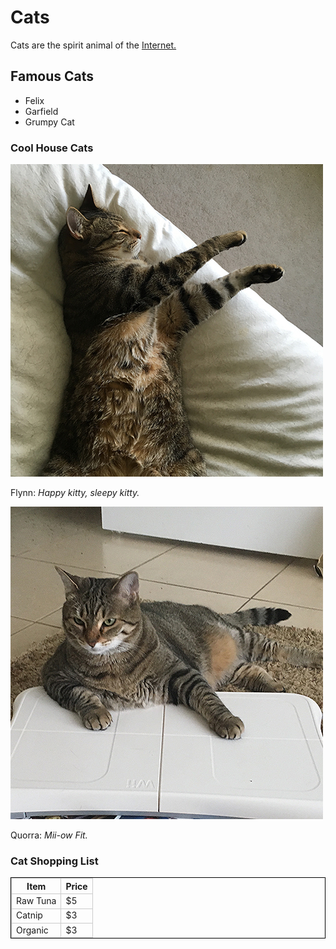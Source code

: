 <!--<!DOCTYPE html>-->
<html>
  <head>
    <meta charset="utf-8">
    <title>Cats!</title>
<style>
    td,th { border: 1px solid #ccc; }
    table { border: 1px solid black; }
</style>
  </head>

<body>
  <h1>Cats</h1>
    <p>Cats are the spirit animal of the <a href="https://www.w3.org">Internet.</a></P>

  <h2>Famous Cats</h2>

  <ul>
    <li>Felix</li>
    <li>Garfield</li>
    <li>Grumpy Cat</li>
  </ul>

  <h3>Cool House Cats</h3>

   <img src="flynn.jpg" alt="flynn">
    <p>Flynn:<em> Happy kitty, sleepy kitty.</em></p>

   <img src="quorra.jpg" alt="Quorra">
    <p>Quorra:<em> Mii-ow Fit.</em></p>

  <h3>Cat Shopping List</h3>

<table>
  <tr>
      <th>Item</th>
      <th>Price</th>
  </tr>
  <tr>
      <td>Raw Tuna</td>
      <td>$5</td>
  </tr>
  <tr>
      <td>Catnip</td>
      <td>$3</td>
  </tr>
  <tr>
      <td>Organic</td>
      <td>$3</td>
  </tr>
</table>


</body>
</html>
